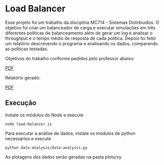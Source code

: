 # Load Balancer

Esse projeto foi um trabalho da disciplina MC714 - Sistemas Distribuídos. O objetivo foi criar um balanceador de carga e executar simulações em três diferentes políticas de balanceamento além de gerar um log e analisar o throughput e o tempo médio de resposta de cada política. Depois foi feito um relatório descrevendo o programa e analisando os dados, comparando as políticas testadas.

Objetivos do trabalho conforme pedidos pelo professor abaixo:

<a href="https://github.com/LuizFBR/load-balancer/trabalho.pdf" target="_blank">PDF</a>

Relatório gerado:

<a href="https://github.com/LuizFBR/load-balancer/relatorio.pdf" target="_blank">PDF</a>


## Execução

Instale os módulos do Node e execute

`node load-balancer.js`

Para executar a análise de dados, instale os módulos de python necessários e execute

`python data-analysis/data-analysis.py`

As plotagens dos dados serão geradas na pasta plots/xy.